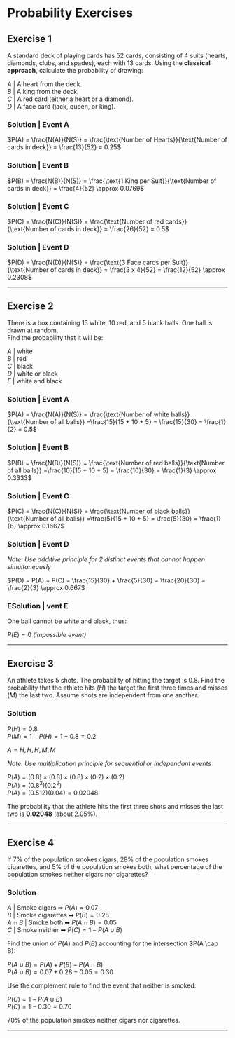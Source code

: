 # Probability Exercises

## Exercise 1

A standard deck of playing cards has 52 cards, consisting of 4 suits (hearts, diamonds, clubs, and spades), each with 13 cards. Using the **classical approach**, calculate the probability of drawing:

$A$ | A heart from the deck.  
$B$ | A king from the deck.  
$C$ | A red card (either a heart or a diamond).  
$D$ | A face card (jack, queen, or king).  

### Solution | Event A

$P(A) = \frac{N(A)}{N(S)} = \frac{\text{Number of Hearts}}{\text{Number of cards in deck}} = \frac{13}{52} = 0.25$

### Solution | Event B

$P(B) = \frac{N(B)}{N(S)} = \frac{\text{1 King per Suit}}{\text{Number of cards in deck}} = \frac{4}{52} \approx 0.0769$

### Solution | Event C

$P(C) = \frac{N(C)}{N(S)} = \frac{\text{Number of red cards}}{\text{Number of cards in deck}} = \frac{26}{52} = 0.5$

### Solution | Event D

$P(D) = \frac{N(D)}{N(S)} = \frac{\text{3 Face cards per Suit}}{\text{Number of cards in deck}} = \frac{3 x 4}{52} = \frac{12}{52} \approx 0.2308$

---

## Exercise 2

There is a box containing 15 white, 10 red, and 5 black balls. One ball is drawn at random.  
Find the probability that it will be:  

$A$ | white  
$B$ | red  
$C$ | black  
$D$ | white or black  
$E$ | white and black  

### Solution | Event A
   
$P(A) = \frac{N(A)}{N(S)} = \frac{\text{Number of white balls}}{\text{Number of all balls}} =\frac{15}{15 + 10 + 5} = \frac{15}{30} = \frac{1}{2} = 0.5$

### Solution | Event B

$P(B) = \frac{N(B)}{N(S)} = \frac{\text{Number of red balls}}{\text{Number of all balls}} =\frac{10}{15 + 10 + 5} = \frac{10}{30} = \frac{1}{3} \approx 0.3333$

### Solution | Event C

$P(C) = \frac{N(C)}{N(S)} = \frac{\text{Number of black balls}}{\text{Number of all balls}} =\frac{5}{15 + 10 + 5} = \frac{5}{30} = \frac{1}{6} \approx 0.1667$

### Solution | Event D

_Note: Use additive principle for 2 distinct events that cannot happen simultaneously_

$P(D) = P(A) + P(C) = \frac{15}{30} + \frac{5}{30} = \frac{20}{30} = \frac{2}{3} \approx 0.667$

### ESolution | vent E

One ball cannot be white and black, thus:

$P(E) = 0$ _(impossible event)_

---

## Exercise 3

An athlete takes 5 shots. The probability of hitting the target is 0.8. Find the probability that the athlete hits ($H$) the target the first three times and misses ($M$) the last two. Assume shots are independent from one another.

### Solution

$P(H) = 0.8$  
$P(M) = 1 - P(H) = 1 - 0.8 = 0.2$  

$A = H, H, H, M, M$

_Note: Use multiplication principle for sequential or independant events_

$P(A) = (0.8) \times (0.8) \times (0.8) \times (0.2) \times (0.2)$  
$P(A) = (0.8^3)(0.2^2)$  
$P(A) = (0.512)(0.04) = 0.02048$

The probability that the athlete hits the first three shots and misses the last two is **0.02048** (about 2.05%).

---

## Exercise 4

If 7% of the population smokes cigars, 28% of the population smokes cigarettes, and 5% of the population smokes both, what percentage of the population smokes neither cigars nor cigarettes?

### Solution

$A$ | Smoke cigars  ➡  $P(A) = 0.07$  
$B$ | Smoke cigarettes  ➡  $P(B) = 0.28$  
$A \cap B$ | Smoke both  ➡  $P(A \cap B) = 0.05$  
$C$ | Smoke neither  ➡  $P(C) = 1 - P(A \cup B)$  

Find the union of $P(A)$ and $P(B)$ accounting for the intersection $P(A \cap B):

$P(A \cup B) = P(A) + P(B) - P(A \cap B)$  
$P(A \cup B) = 0.07 + 0.28 - 0.05 = 0.30$

Use the complement rule to find the event that neither is smoked:

$P(C) = 1 - P(A \cup B)$  
$P(C) = 1 - 0.30 = 0.70$

70% of the population smokes neither cigars nor cigarettes.

---
